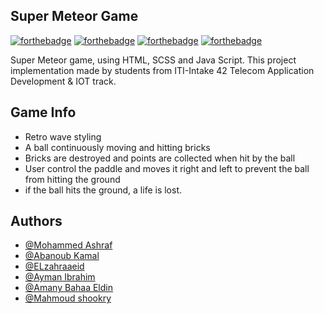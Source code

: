 
## Super Meteor Game 
[![forthebadge](https://forthebadge.com/images/badges/uses-html.svg)](https://forthebadge.com) 
[![forthebadge](https://forthebadge.com/images/badges/uses-css.svg)](https://forthebadge.com)
[![forthebadge](https://forthebadge.com/images/badges/made-with-javascript.svg)](https://forthebadge.com)
[![forthebadge](https://forthebadge.com/images/badges/built-with-love.svg)](https://forthebadge.com)

Super Meteor game, using HTML, SCSS and Java Script. This project implementation made by students from ITI-Intake 42 Telecom Application Development & IOT track.

## Game Info
- Retro wave styling
- A ball continuously moving and hitting bricks
- Bricks are destroyed and points are collected when hit by the ball
- User control the paddle and moves it right and left to prevent the ball from hitting the ground
- if the ball hits the ground, a life is lost.


## Authors

- [@Mohammed Ashraf](https://github.com/mohammed6688)
- [@Abanoub Kamal](https://github.com/Abanoub-Kamal-Boshra)
- [@ELzahraaeid](https://github.com/ELzahraaeid)
- [@Ayman Ibrahim](https://github.com/Ayman58)
- [@Amany Bahaa Eldin](https://github.com/AmanyBahaaEldin)
- [@Mahmoud shookry](https://github.com/Mahmoudshookry)



